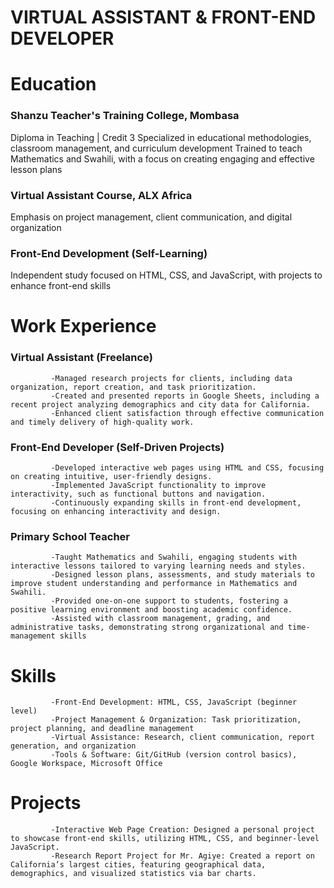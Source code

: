 # VIRTUAL ASSISTANT & FRONT-END DEVELOPER

# Education
### Shanzu Teacher's Training College, Mombasa                                                                                         
Diploma in Teaching | Credit 3
Specialized in educational methodologies, classroom management, and curriculum development
Trained to teach Mathematics and Swahili, with a focus on creating engaging and effective lesson plans
### Virtual Assistant Course, ALX Africa                                                                                                                
Emphasis on project management, client communication, and digital organization
### Front-End Development (Self-Learning)                                                                                                     
Independent study focused on HTML, CSS, and JavaScript, with projects to enhance front-end skills


# Work Experience
### Virtual Assistant (Freelance)                                                                                              
             -Managed research projects for clients, including data organization, report creation, and task prioritization.
             -Created and presented reports in Google Sheets, including a recent project analyzing demographics and city data for California.
             -Enhanced client satisfaction through effective communication and timely delivery of high-quality work.
### Front-End Developer (Self-Driven Projects)                                                                            
             -Developed interactive web pages using HTML and CSS, focusing on creating intuitive, user-friendly designs.
             -Implemented JavaScript functionality to improve interactivity, such as functional buttons and navigation.
             -Continuously expanding skills in front-end development, focusing on enhancing interactivity and design.
### Primary School Teacher                                                                                           
             -Taught Mathematics and Swahili, engaging students with interactive lessons tailored to varying learning needs and styles.
             -Designed lesson plans, assessments, and study materials to improve student understanding and performance in Mathematics and Swahili.
             -Provided one-on-one support to students, fostering a positive learning environment and boosting academic confidence.
             -Assisted with classroom management, grading, and administrative tasks, demonstrating strong organizational and time-management skills
# Skills
             -Front-End Development: HTML, CSS, JavaScript (beginner level)
             -Project Management & Organization: Task prioritization, project planning, and deadline management
             -Virtual Assistance: Research, client communication, report generation, and organization
             -Tools & Software: Git/GitHub (version control basics), Google Workspace, Microsoft Office
# Projects
             -Interactive Web Page Creation: Designed a personal project to showcase front-end skills, utilizing HTML, CSS, and beginner-level JavaScript.
             -Research Report Project for Mr. Agiye: Created a report on California’s largest cities, featuring geographical data, demographics, and visualized statistics via bar charts.


